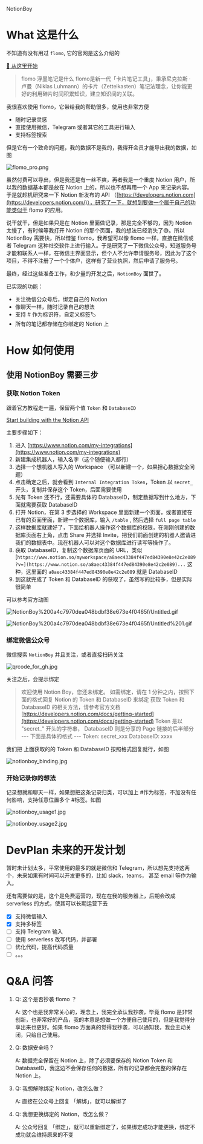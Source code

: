 NotionBoy

# What 这是什么

不知道有没有用过 `flomo`, 它的官网是这么介绍的

[🏡 从这里开始](https://help.flomoapp.com)

> flomo 浮墨笔记是什么
flomo是新一代「卡片笔记工具」，秉承尼克拉斯 · 卢曼（Niklas Luhmann）的卡片（Zettelkasten）笔记法理念，让你能更好的利用碎片时间积累知识，建立知识间的关联。

我很喜欢使用 flomo，它带给我的帮助很多，使用也非常方便

- 随时记录灵感
- 直接使用微信，Telegram 或者其它的工具进行输入
- 支持标签搜索

但是它有一个致命的问题，我的数据不是我的，我得开会员才能导出我的数据，如图

![flomo_pro.png](./docs/imgs/flomo_pro.png)

虽然付费可以导出，但是我还是有一丝不爽，再者我是一个重度 Notion 用户，所以我的数据基本都是放在 Notion 上的，所以也不想再用一个 App 来记录内容。于是就趁机研究来一下 Notion 新发布的 API （[https://developers.notion.com](https://developers.notion.com/)），研究了一下，就想到要做一个属于自己的功能类似于 flomo 的应用。

说干就干，但是如果只是在 Notion 里面做记录，那是完全不够的，因为 Notion 太慢了，有时候等我打开 Notion 的那个页面，我的想法已经消失了😅。所以 NotionBoy 需要快，所以借鉴 flomo，我希望可以像 flomo 一样，直接在微信或者 Telegram 这种社交软件上进行输入。于是研究了一下微信公众号，知道服务号才能和联系人一样，在微信主界面显示，但个人不允许申请服务号，因此为了这个项目，不得不注册了一个个体户，这样有了营业执照，然后申请了服务号。

最终，经过这些准备工作，和少量的开发之后，`NotionBoy`  面世了。

已实现的功能：

- 关注微信公众号后，绑定自己的 Notion
- 像聊天一样，随时记录自己的想法
- 支持 # 作为标识符，自定义标签🏷️
- 所有的笔记都存储在你绑定的 Notion 上

# How 如何使用

## 使用 NotionBoy 需要三步

### 获取 Notion Token

跟着官方教程走一遍，保留两个值 `Token`  和 `DatabaseID`

[Start building with the Notion API](https://developers.notion.com/docs/getting-started)

主要步骤如下：

1. 进入 [https://www.notion.com/my-integrations](https://www.notion.com/my-integrations) 
2. 新建集成机器人，输入名字（这个随便输入都行）
3. 选择一个想机器人写入的 Workspace （可以新建一个，如果担心数据安全问题）
4. 点击确定之后，就会看到 `Internal Integration Token`，Token 以 `secret_` 开头，复制并保存这个 Token，后面需要使用
5. 光有 Token 还不行，还需要具体的 DatabaseID，制定数据写到什么地方，下面就需要获取 DatabaseID
6. 打开 Notion，在第 3 步选择的 Workspace 里面新建一个页面，或者直接在已有的页面里面，新建一个数据库，输入 `/table` , 然后选择 `full page table`
7. 这样数据库就建好了，下面给机器人操作这个数据库的权限，在刚刚创建的数据库页面右上角，点击 Share 并选择 Invite，把我们前面创建的机器人邀请进我们的数据表中。现在机器人可以对这个数据库进行读写等操作了。
8. 获取 DatabaseID，复制这个数据库页面的 URL，类似 [`https://www.notion.so/myworkspace/a8aec43384f447ed84390e8e42c2e089?v=](https://www.notion.so/a8aec43384f447ed84390e8e42c2e089)...` 这种，这里面的 `a8aec43384f447ed84390e8e42c2e089` 就是 DatabaseID
9. 到这就完成了 Token 和 DatabaseID 的获取了，虽然写的比较多，但是实际很简单

可以参考官方动图 

![NotionBoy%200a4c7970dea048bdbf38e673e4f0465f/Untitled.gif](./docs/imgs/notionapi_new.gif)

![NotionBoy%200a4c7970dea048bdbf38e673e4f0465f/Untitled%201.gif](./docs/imgs/notionapi_page.gif)

### 绑定微信公众号

微信搜索 `NotionBoy` 并且关注，或者直接扫码关注

![qrcode_for_gh.jpg](./docs/imgs/qrcode_for_gh.jpg)

关注之后，会提示绑定

> 欢迎使用 Notion Boy，您还未绑定。
如需绑定，请在 1 分钟之内，按照下面的格式回复 Notion 的 Token 和 DatabaseID 来绑定
获取 Token 和 DatabaseID 的相关方法，请参考官方文档 [https://developers.notion.com/docs/getting-started](https://developers.notion.com/docs/getting-started)
Token 是以 "secret_" 开头的字符串，
DatabaseID 则是分享的 Page 链接的后半部分
--- 下面是具体的格式 ---
Token: secret_xxx
DatabaseID: xxxx

我们把 上面获取的的 Token 和 DatabaseID 按照格式回复就行，如图

![notionboy_binding.jpg](./docs/imgs/notionboy_binding.jpg)

### 开始记录你的想法

记录想就和聊天一样，如果想把这条记录归类，可以加上 #作为标签，不加没有任何影响，支持任意位置多个 #标签。如图

![notionboy_usage1.jpg](./docs/imgs/notionboy_usage1.jpg)

![notionboy_usage2.jpg](./docs/imgs/notionboy_usage2.jpg)

# DevPlan 未来的开发计划

暂时未计划太多，平常使用的最多的就是微信和 Telegram，所以想先支持这两个，未来如果有时间可以开发更多的，比如 slack，teams， 甚至 email 等作为输入。

还有需要做的是，这个是免费运营的，现在在我的服务器上，后期会改成 serverless 的方式，使其可以长期运营下去

- [x]  支持微信输入
- [x]  支持多标签
- [ ]  支持 Telegram 输入
- [ ]  使用 serverless 改写代码，并部署
- [ ]  优化代码，提高代码质量
- [ ]  。。。

# Q&A 问答

1. Q: 这个是否抄袭 flomo ？

    A: 这个也是我非常关心的，理念上，我完全承认我抄袭，毕竟 flomo 是非常创新，也非常好的产品，我的本意是想做一个方便自己使用的，但是我觉得分享出来也更好。如果 flomo 方面真的觉得我抄袭，可以通知我，我会主动关闭，只给自己使用。

2. Q: 数据安全吗？

    A: 数据完全保留在 Notion 上，除了必须要保存的 Notion Token 和 DatabaseID，我这边不会保存任何的数据，所有的记录都会完整的保存在 Notion 上。

3. Q: 我想解除绑定 Notion，改怎么做？

    A: 直接在公众号上回复 「解绑」，就可以解绑了

4. Q: 我想更换绑定的 Notion，改怎么做？

    A: 公众号回复 「绑定」，就可以重新绑定了，如果绑定成功才能更换，绑定不成功就会维持原来的不变